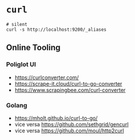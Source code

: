 # `curl`

```shell
# silent
curl -s http://localhost:9200/_aliases
```


## Online Tooling

### Poliglot UI

- https://curlconverter.com/
- https://scrape-it.cloud/curl-to-go-converter
- https://www.scrapingbee.com/curl-converter

### Golang

- https://mholt.github.io/curl-to-go/
- vice versa https://github.com/sethgrid/gencurl
- vice versa https://github.com/moul/http2curl

